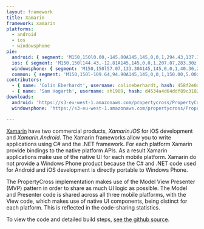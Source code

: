 ```yaml
---
layout: framework
title: Xamarin
framework: xamarin
platforms:
  - android
  - ios
  - windowsphone
pie:
  android: { segment: 'M150,150l0.00,-145.00A145,145,0,0,1,294.43,137.19z', line: 'M150,150l144.43,-12.81' }
  ios: { segment: 'M150,150l144.43,-12.81A145,145,0,0,1,207.07,283.30z', line: 'M150,150l57.07,133.30' }
  windowsphone: { segment: 'M150,150l57.07,133.30A145,145,0,0,1,40.36,244.90z', line: 'M150,150l-109.64,94.90' }
  common: { segment: 'M150,150l-109.64,94.90A145,145,0,0,1,150.00,5.00z', line: 'M150,150l-0.00,-145.00' }
contributors:
  - { name: 'Colin Eberhardt', username: colineberhardt, hash: 458f2e0d08d4114f8b323798cfea141d }
  - { name: 'Sam Hogarth', username: sh1989, hash: d4534a4d64ddf89c318221d9f0e766da }
downloads:
  android: 'https://s3-eu-west-1.amazonaws.com/propertycross/PropertyCross-xamarin-454d3c1505c26c1918b2d30067a5f2fb88a64b29.apk'
  windowsphone: 'https://s3-eu-west-1.amazonaws.com/propertycross/PropertyCross-xamarin-bc2f4f55f659c90bf05ac67cbb8300c740ebaf99.xap'

---
```


[Xamarin](http://xamarin.com/) have two commercial products, _Xamarin.iOS_ for iOS development and _Xamarin.Android_. The Xamarin frameworks allow you to write applications using C# and the .NET framework. For each platform Xamarin provide bindings to the native platform APIs. As a result Xamarin applications make use of the native UI for each mobile platform. Xamarin do not provide a Windows Phone product because the C# and .NET code used for Android and iOS development is directly portable to Windows Phone.

The PropertyCross implementation makes use of the Model View Presenter (MVP) pattern in order to share as much UI logic as possible. The Model and Presenter code is shared across all three mobile platforms, with the View code, which makes use of native UI components, being distinct for each platform. This is reflected in the code-sharing statistics.


To view the code and detailed build steps, <a href='{{ site.githuburl }}/tree/master/xamarin'>see the github source</a>.